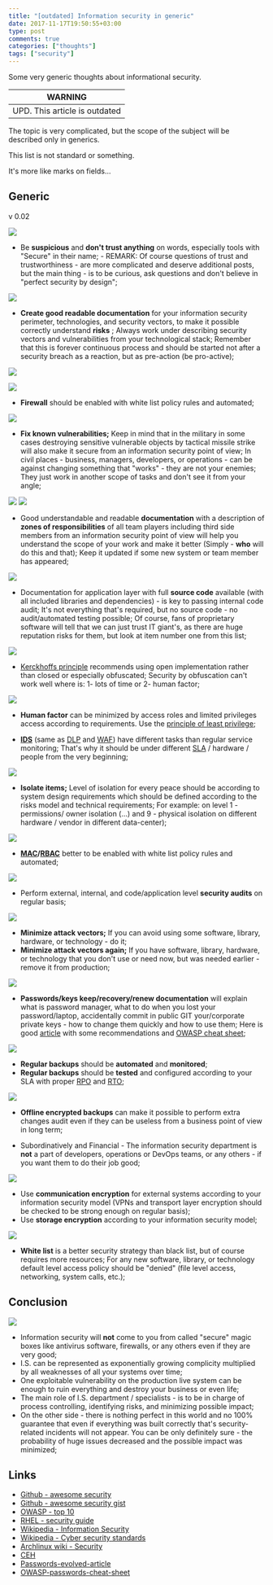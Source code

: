 ```yaml
---
title: "[outdated] Information security in generic"
date: 2017-11-17T19:50:55+03:00
type: post
comments: true
categories: ["thoughts"]
tags: ["security"]
---
```


Some very generic thoughts about informational security.

<!--more-->

| WARNING |
|---------|
| UPD. This article is outdated | 

The topic is very complicated, but the scope of the subject will be described only in generics.

This list is not standard or something. 

It's more like marks on fields...

## Generic

v 0.02

![](/images/security-generic/susp.jpg)

* Be **suspicious** and **don't trust anything** on words, especially tools with "Secure" in their name; - REMARK: Of course questions of trust and trustworthiness - are more complicated and deserve additional posts, but the main thing - is to be curious, ask questions and don't believe in "perfect security by design";

![](/images/security-generic/cyberrisks.png)

* **Create good readable documentation** for your information security perimeter, technologies, and security vectors, to make it possible correctly understand **risks** ; Always work under describing security vectors and vulnerabilities from your technological stack; Remember that this is forever continuous process and should be started not after a security breach as a reaction, but as pre-action (be pro-active);

![](/images/security-generic/firewall1.jpg)

![](/images/security-generic/firewall.gif)

* **Firewall** should be enabled with white list policy rules and automated;

![](/images/security-generic/hole.png)

* **Fix known vulnerabilities;** Keep in mind that in the military in some cases destroying sensitive vulnerable objects by tactical missile strike will also make it secure from an information security point of view; In civil places - business, managers, developers, or operations - can be against changing something that "works" - they are not your enemies; They just work in another scope of tasks and don't see it from your angle;

![](/images/security-generic/server-room.gif)
![](/images/security-generic/map.png)

* Good understandable and readable **documentation** with a description of **zones of responsibilities** of all team players including third side members from an information security point of view will help you understand the scope of your work and make it better (Simply - **who** will do this and that); Keep it updated if some new system or team member has appeared;

![](/images/security-generic/document.png)

* Documentation for application layer with full **source code** available (with all included libraries and dependencies) - is key to passing internal code audit; It's not everything that's required, but no source code - no audit/automated testing possible; Of course, fans of proprietary software will tell that we can just trust IT giant's, as there are huge reputation risks for them, but look at item number one from this list;

![](/images/security-generic/simple.jpg)

* [Kerckhoffs principle](https://en.wikipedia.org/wiki/Kerckhoffs%27s_principle) recommends using open implementation rather than closed or especially obfuscated; Security by obfuscation can't work well where is: 1- lots of time or 2- human factor;

![](/images/security-generic/corruption.jpg)

* **Human factor** can be minimized by access roles and limited privileges access according to requirements. Use the [principle of least privilege](https://en.wikipedia.org/wiki/Principle_of_least_privilege);



* **[IDS](https://en.wikipedia.org/wiki/Intrusion_detection_system)** (same as [DLP](https://en.wikipedia.org/wiki/Data_loss_prevention_software) and [WAF](https://en.wikipedia.org/wiki/Web_application_firewall)) have different tasks than regular service monitoring; That's why it should be under different [SLA](https://en.wikipedia.org/wiki/Service-level_agreement) / hardware / people from the very beginning;



![](/images/security-generic/isolate.png)

* **Isolate items;** Level of isolation for every peace should be according to system design requirements which should be defined according to the risks model and technical requirements; For example: on level 1 - permissions/ owner isolation (...) and 9 - physical isolation on different hardware / vendor in different data-center); 

![](/images/security-generic/selinux.png)

* **[MAC](https://en.wikipedia.org/wiki/Mandatory_access_control)/[RBAC](https://en.wikipedia.org/wiki/Role-based_access_control)** better to be enabled with white list policy rules and automated;

![](/images/security-generic/vv.jpg)

* Perform external, internal, and code/application level **security audits** on regular basis; 


![](/images/security-generic/attackvectors.jpg)

* **Minimize attack vectors;** If you can avoid using some software, library, hardware, or technology - do it;
* **Minimize attack vectors again;** If you have software, library, hardware, or technology that you don't use or need now, but was needed earlier - remove it from production;



![](/images/security-generic/password.png)

* **Passwords/keys keep/recovery/renew documentation** will explain what is password manager, what to do when you lost your password/laptop, accidentally commit in public GIT your/corporate private keys - how to change them quickly and how to use them; Here is good [article](https://www.troyhunt.com/passwords-evolved-authentication-guidance-for-the-modern-era/) with some recommendations and [OWASP cheat sheet](https://www.owasp.org/index.php/Password_Storage_Cheat_Sheet);


![](/images/security-generic/backup1.jpg)

* **Regular backups** should be **automated** and **monitored**;
* **Regular backups** should be **tested** and configured according to your SLA with proper [RPO](https://en.wikipedia.org/wiki/Recovery_point_objective) and [RTO](https://en.wikipedia.org/wiki/Recovery_time_objective);


![](/images/security-generic/backup3.jpg)

* **Offline encrypted backups** can make it possible to perform extra changes audit even if they can be useless from a business point of view in long term;


* Subordinatively and Financial - The information security department is **not** a part of developers, operations or DevOps teams, or any others - if you want them to do their job good;



![](/images/security-generic/encrypt.png)

* Use **communication encryption** for external systems according to your information security model (VPNs and transport layer encryption should be checked to be strong enough on regular basis);
* Use **storage encryption** according to your information security model;



![](/images/security-generic/denied.jpg)

* **White list** is a better security strategy than black list, but of course requires more resources; For any new software, library, or technology default level access policy should be "denied" (file level access, networking, system calls, etc.);


## Conclusion

![](/images/security-generic/cat.png)

* Information security will **not** come to you from called "secure" magic boxes like antivirus software, firewalls, or any others even if they are very good;
* I.S. can be represented as exponentially growing complicity multiplied by all weaknesses of all your systems over time;
* One exploitable vulnerability on the production live system can be enough to ruin everything and destroy your business or even life; 
* The main role of I.S. department / specialists - is to be in charge of process controlling, identifying risks, and minimizing possible impact;
* On the other side - there is nothing perfect in this world and no 100% guarantee that even if everything was built correctly that's security-related incidents will not appear. You can be only definitely sure - the probability of huge issues decreased and the possible impact was minimized;

## Links

* [Github - awesome security](https://github.com/sbilly/awesome-security)
* [Github - awesome security gist](https://github.com/Hack-with-Github/Awesome-Security-Gists)
* [OWASP - top 10](https://www.owasp.org/index.php/Category:OWASP_Top_Ten_Project)
* [RHEL - security guide](https://access.redhat.com/documentation/en-US/Red_Hat_Enterprise_Linux/6/pdf/Security_Guide/Red_Hat_Enterprise_Linux-6-Security_Guide-en-US.pdf)
* [Wikipedia - Information Security](https://en.wikipedia.org/wiki/Information_security)
* [Wikipedia - Cyber security standards](https://en.wikipedia.org/wiki/Cyber_security_standards)
* [Archlinux wiki - Security](https://wiki.archlinux.org/index.php/security)
* [CEH](https://www.eccouncil.org/programs/certified-ethical-hacker-ceh/)
* [Passwords-evolved-article](https://www.troyhunt.com/passwords-evolved-authentication-guidance-for-the-modern-era/)
* [OWASP-passwords-cheat-sheet](https://www.owasp.org/index.php/Password_Storage_Cheat_Sheet)
